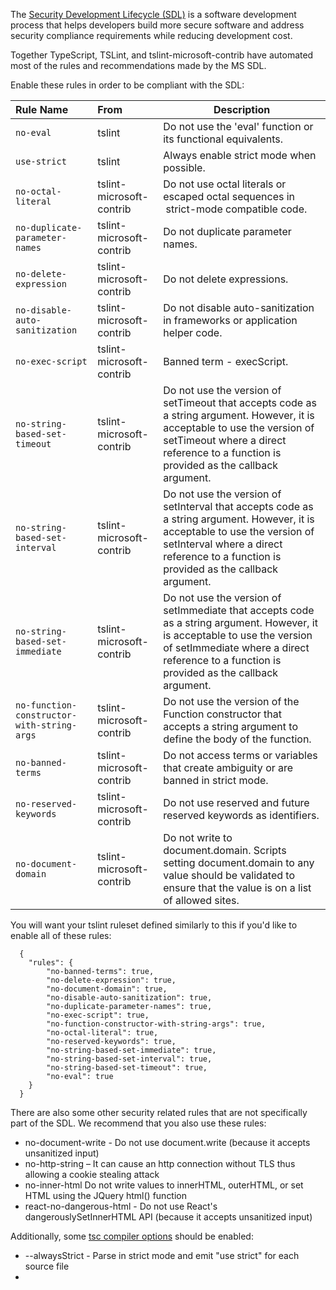 The [Security Development Lifecycle (SDL)](https://www.microsoft.com/en-us/sdl/) is a software development process that helps developers build more secure software and address security compliance requirements while reducing development cost.

Together TypeScript, TSLint, and tslint-microsoft-contrib have automated most of the rules and recommendations made by the MS SDL.

Enable these rules in order to be compliant with the SDL:

| Rule Name                                  | From                     | Description                                                                                                                                                                                                              |
| :----------------------------------------- | :----------------------- | ------------------------------------------------------------------------------------------------------------------------------------------------------------------------------------------------------------------------ |
| `no-eval`                                  | tslint                   | Do not use the 'eval' function or its functional equivalents.                                                                                                                                                            |
| `use-strict`                               | tslint                   | Always enable strict mode when possible.                                                                                                                                                                                 |
| `no-octal-literal`                         | tslint-microsoft-contrib | Do not use octal literals or escaped octal sequences in  strict-mode compatible code.                                                                                                                                    |
| `no-duplicate-parameter-names`             | tslint-microsoft-contrib | Do not duplicate parameter names.                                                                                                                                                                                        |
| `no-delete-expression`                     | tslint-microsoft-contrib | Do not delete expressions.                                                                                                                                                                                               |
| `no-disable-auto-sanitization`             | tslint-microsoft-contrib | Do not disable auto-sanitization in frameworks or application helper code.                                                                                                                                               |
| `no-exec-script`                           | tslint-microsoft-contrib | Banned term - execScript.                                                                                                                                                                                                |
| `no-string-based-set-timeout`              | tslint-microsoft-contrib | Do not use the version of setTimeout that accepts code as a string argument. However, it is acceptable to use the version of setTimeout where a direct reference to a function is provided as the callback argument.     |
| `no-string-based-set-interval`             | tslint-microsoft-contrib | Do not use the version of setInterval that accepts code as a string argument. However, it is acceptable to use the version of setInterval where a direct reference to a function is provided as the callback argument.   |
| `no-string-based-set-immediate`            | tslint-microsoft-contrib | Do not use the version of setImmediate that accepts code as a string argument. However, it is acceptable to use the version of setImmediate where a direct reference to a function is provided as the callback argument. |
| `no-function-constructor-with-string-args` | tslint-microsoft-contrib | Do not use the version of the Function constructor that accepts a string argument to define the body of the function.                                                                                                    |
| `no-banned-terms`                          | tslint-microsoft-contrib | Do not access terms or variables that create ambiguity or are banned in strict mode.                                                                                                                                     |
| `no-reserved-keywords`                     | tslint-microsoft-contrib | Do not use reserved and future reserved keywords as identifiers.                                                                                                                                                         |
| `no-document-domain`                       | tslint-microsoft-contrib | Do not write to document.domain. Scripts setting document.domain to any value should be validated to ensure that the value is on a list of allowed sites.                                                                |

You will want your tslint ruleset defined similarly to this if you'd like to enable all of these rules:

      {
        "rules": {
            "no-banned-terms": true,
            "no-delete-expression": true,
            "no-document-domain": true,
            "no-disable-auto-sanitization": true,
            "no-duplicate-parameter-names": true,
            "no-exec-script": true,
            "no-function-constructor-with-string-args": true,
            "no-octal-literal": true,
            "no-reserved-keywords": true,
            "no-string-based-set-immediate": true,
            "no-string-based-set-interval": true,
            "no-string-based-set-timeout": true,
            "no-eval": true
        }
      }

There are also some other security related rules that are not specifically part of the SDL. We recommend that you also use these rules:

-   no-document-write - Do not use document.write (because it accepts unsanitized input)
-   no-http-string – It can cause an http connection without TLS thus allowing a cookie stealing attack
-   no-inner-html Do not write values to innerHTML, outerHTML, or set HTML using the JQuery html() function
-   react-no-dangerous-html - Do not use React's dangerouslySetInnerHTML API (because it accepts unsanitized input)

Additionally, some [tsc compiler options](https://www.typescriptlang.org/docs/handbook/compiler-options.html) should be enabled:

-   --alwaysStrict - Parse in strict mode and emit "use strict" for each source file
-
